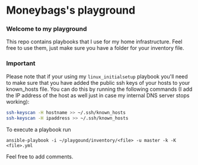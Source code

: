 # Moneybags's playground

### Welcome to my playground

This repo contains playbooks that I use for my home infrastructure. Feel free to use them, just make sure you have a folder for your inventory file.

### Important

Please note that if your using my `linux_initialsetup` playbook you'll need to make sure that you have added the public ssh keys of your hosts to your known_hosts file. You can do this by running the following commands (I add the IP address of the host as well just in case my internal DNS server stops working):

```bash
ssh-keyscan -H hostname >> ~/.ssh/known_hosts
ssh-keyscan -H ipaddress >> ~/.ssh/known_hosts
```

To execute a playbook run

```
ansible-playbook -i ~/playgound/inventory/<file> -u master -k -K <file>.yml
```

Feel free to add comments.
